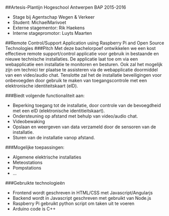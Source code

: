 ##Artesis-Plantijn Hogeschool Antwerpen BAP 2015-2016
* Stage bij <!--Stage-->Agentschap Wegen & Verkeer<!--Stage End-->
* Student: <!--Voornaam-->Michael<!--Voornaam End--><!--Naam-->Marivoet<!--Naam End-->
* Externe stagementor: Rik Haekens
* Interne stagepromotor: <!--Promotor-->Luyts Maarten<!--Promotor End-->

##Remote Control/Support Application using Raspberry Pi and Open Source Technologies
###Pitch
Met deze bachelorpoef ontwikkelen we een kost effectieve remote support/control applicatie voor gebruik in bestaande en nieuwe technische installaties.
De applicatie laat toe om via een webapplicatie een installatie te monitoren en besturen. Ook zal het mogelijk zijn om
technici ter plaatse te assisteren via de webapplicatie doormiddel van een video/audio chat. Tenslotte zal het de installatie
beveiligingen voor onbevoegden door gebruik te maken van toegangscontrole met een elektronische identiteitskaart (eID).

###Biedt volgende functionaliteit aan:
* Beperking toegang tot de installatie, door controle van de bevoegdheid met een eID (elektronische identitieitskaart).
* Ondersteuning op afstand met behulp van video/audio chat.
* Videobewaking
* Opslaan en weergeven van data verzameld door de sensoren van de installatie.
* Sturen van de installatie vanop afstand.

###Mogelijke toepassingen:
* Algemene elektrische installaties
* Meteostations
* Pompstations
* ...

###Gebruikte technologieën
* Frontend wordt geschreven in HTML/CSS met Javascript/Angularjs
* Backend wordt in Javascript geschreven met gebruikt van Node.js
* Raspberry Pi gebruikt python script om taken uit te voeren
* Arduino code is C++

